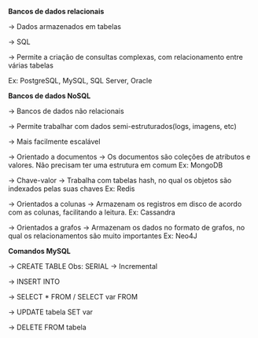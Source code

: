 **Bancos de dados relacionais**

-> Dados armazenados em tabelas

-> SQL

-> Permite a criação de consultas complexas, com relacionamento entre várias tabelas

Ex: PostgreSQL, MySQL, SQL Server, Oracle

**Bancos de dados NoSQL**

-> Bancos de dados não relacionais

-> Permite trabalhar com dados semi-estruturados(logs, imagens, etc)

-> Mais facilmente escalável

-> Orientado a documentos -> Os documentos são coleções de atributos e valores. Não precisam ter uma estrutura em comum
Ex: MongoDB

-> Chave-valor -> Trabalha com tabelas hash, no qual os objetos são indexados pelas suas chaves
Ex: Redis

-> Orientados a colunas -> Armazenam os registros em disco de acordo com as colunas, facilitando a leitura.
Ex: Cassandra

-> Orientados a grafos -> Armazenam os dados no formato de grafos, no qual os relacionamentos são muito importantes
Ex: Neo4J

**Comandos MySQL**

-> CREATE TABLE
Obs: SERIAL -> Incremental

-> INSERT INTO

-> SELECT \* FROM / SELECT var FROM

-> UPDATE tabela SET var

-> DELETE FROM tabela
